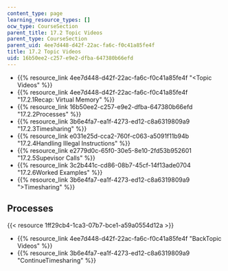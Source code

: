 ```yaml
---
content_type: page
learning_resource_types: []
ocw_type: CourseSection
parent_title: 17.2 Topic Videos
parent_type: CourseSection
parent_uid: 4ee7d448-d42f-22ac-fa6c-f0c41a85fe4f
title: 17.2 Topic Videos
uid: 16b50ee2-c257-e9e2-dfba-647380b66efd
---
```


*   {{% resource_link 4ee7d448-d42f-22ac-fa6c-f0c41a85fe4f "\<Topic Videos" %}}
*   {{% resource_link 4ee7d448-d42f-22ac-fa6c-f0c41a85fe4f "17.2.1Recap: Virtual Memory" %}}
*   {{% resource_link 16b50ee2-c257-e9e2-dfba-647380b66efd "17.2.2Processes" %}}
*   {{% resource_link 3b6e4fa7-ea1f-4273-ed12-c8a6319809a9 "17.2.3Timesharing" %}}
*   {{% resource_link e031e25d-cca2-760f-c063-a5091f11b94b "17.2.4Handling Illegal Instructions" %}}
*   {{% resource_link e2779d0c-65f0-30e5-8e10-2fd53b952601 "17.2.5Supevisor Calls" %}}
*   {{% resource_link 3c2b441c-cd86-08b7-45cf-14f13ade0704 "17.2.6Worked Examples" %}}
*   {{% resource_link 3b6e4fa7-ea1f-4273-ed12-c8a6319809a9 "\>Timesharing" %}}

Processes
---------

{{< resource 1ff29cb4-1ca3-07b7-bce1-a59a0554d12a >}}

*   {{% resource_link 4ee7d448-d42f-22ac-fa6c-f0c41a85fe4f "BackTopic Videos" %}}
*   {{% resource_link 3b6e4fa7-ea1f-4273-ed12-c8a6319809a9 "ContinueTimesharing" %}}